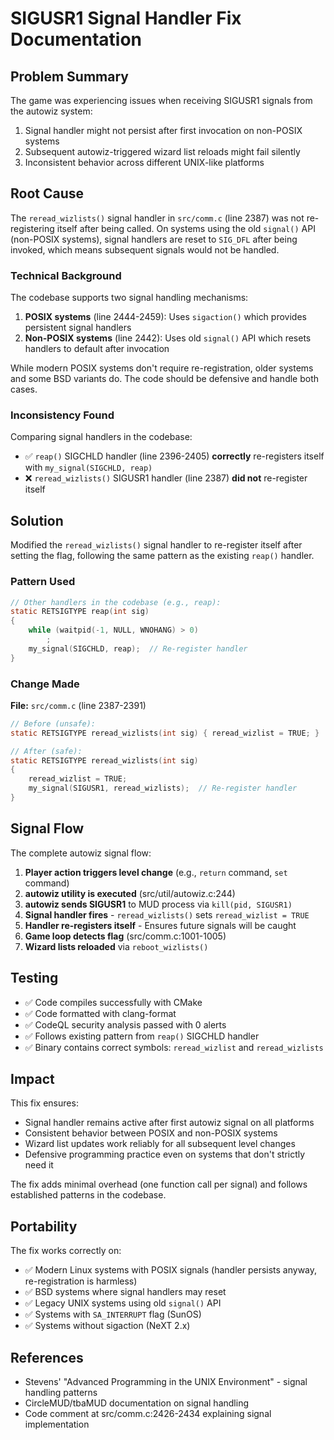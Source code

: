 # SIGUSR1 Signal Handler Fix Documentation

## Problem Summary

The game was experiencing issues when receiving SIGUSR1 signals from the autowiz system:
1. Signal handler might not persist after first invocation on non-POSIX systems
2. Subsequent autowiz-triggered wizard list reloads might fail silently
3. Inconsistent behavior across different UNIX-like platforms

## Root Cause

The `reread_wizlists()` signal handler in `src/comm.c` (line 2387) was not re-registering itself after being called. On systems using the old `signal()` API (non-POSIX systems), signal handlers are reset to `SIG_DFL` after being invoked, which means subsequent signals would not be handled.

### Technical Background

The codebase supports two signal handling mechanisms:

1. **POSIX systems** (line 2444-2459): Uses `sigaction()` which provides persistent signal handlers
2. **Non-POSIX systems** (line 2442): Uses old `signal()` API which resets handlers to default after invocation

While modern POSIX systems don't require re-registration, older systems and some BSD variants do. The code should be defensive and handle both cases.

### Inconsistency Found

Comparing signal handlers in the codebase:
- ✅ `reap()` SIGCHLD handler (line 2396-2405) **correctly** re-registers itself with `my_signal(SIGCHLD, reap)`
- ❌ `reread_wizlists()` SIGUSR1 handler (line 2387) **did not** re-register itself

## Solution

Modified the `reread_wizlists()` signal handler to re-register itself after setting the flag, following the same pattern as the existing `reap()` handler.

### Pattern Used

```c
// Other handlers in the codebase (e.g., reap):
static RETSIGTYPE reap(int sig)
{
    while (waitpid(-1, NULL, WNOHANG) > 0)
        ;
    my_signal(SIGCHLD, reap);  // Re-register handler
}
```

### Change Made

**File:** `src/comm.c` (line 2387-2391)

```c
// Before (unsafe):
static RETSIGTYPE reread_wizlists(int sig) { reread_wizlist = TRUE; }

// After (safe):
static RETSIGTYPE reread_wizlists(int sig)
{
    reread_wizlist = TRUE;
    my_signal(SIGUSR1, reread_wizlists);  // Re-register handler
}
```

## Signal Flow

The complete autowiz signal flow:

1. **Player action triggers level change** (e.g., `return` command, `set` command)
2. **autowiz utility is executed** (src/util/autowiz.c:244)
3. **autowiz sends SIGUSR1** to MUD process via `kill(pid, SIGUSR1)`
4. **Signal handler fires** - `reread_wizlists()` sets `reread_wizlist = TRUE`
5. **Handler re-registers itself** - Ensures future signals will be caught
6. **Game loop detects flag** (src/comm.c:1001-1005)
7. **Wizard lists reloaded** via `reboot_wizlists()`

## Testing

- ✅ Code compiles successfully with CMake
- ✅ Code formatted with clang-format
- ✅ CodeQL security analysis passed with 0 alerts
- ✅ Follows existing pattern from `reap()` SIGCHLD handler
- ✅ Binary contains correct symbols: `reread_wizlist` and `reread_wizlists`

## Impact

This fix ensures:
- Signal handler remains active after first autowiz signal on all platforms
- Consistent behavior between POSIX and non-POSIX systems
- Wizard list updates work reliably for all subsequent level changes
- Defensive programming practice even on systems that don't strictly need it

The fix adds minimal overhead (one function call per signal) and follows established patterns in the codebase.

## Portability

The fix works correctly on:
- ✅ Modern Linux systems with POSIX signals (handler persists anyway, re-registration is harmless)
- ✅ BSD systems where signal handlers may reset
- ✅ Legacy UNIX systems using old `signal()` API
- ✅ Systems with `SA_INTERRUPT` flag (SunOS)
- ✅ Systems without sigaction (NeXT 2.x)

## References

- Stevens' "Advanced Programming in the UNIX Environment" - signal handling patterns
- CircleMUD/tbaMUD documentation on signal handling
- Code comment at src/comm.c:2426-2434 explaining signal implementation
